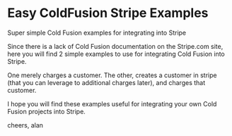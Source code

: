 # Easy ColdFusion Stripe Examples
Super simple Cold Fusion examples for integrating into Stripe

Since there is a lack of Cold Fusion documentation on the Stripe.com site, here you will find 2 simple examples to use for integrating Cold Fusion into Stripe.  

One merely charges a customer.  The other, creates a customer in stripe (that you can leverage to additional charges later), and charges that customer.

I hope you will find these examples useful for integrating your own Cold Fusion projects into Stripe.

cheers,
alan
